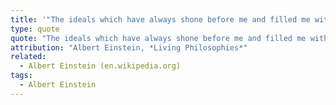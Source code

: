 ```yaml
---
title: '"The ideals which have always shone before me and filled me with the joy of living are goodness, beauty, and truth"...'
type: quote
quote: "The ideals which have always shone before me and filled me with the joy of living are goodness, beauty, and truth. To make a goal of comfort or happiness has never appealed to me; a system of ethics built on this basis would be sufficient only for a herd of cattle."
attribution: "Albert Einstein, *Living Philosophies*"
related:
  - Albert Einstein (en.wikipedia.org)
tags:
  - Albert Einstein
---
```

